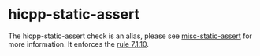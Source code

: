 hicpp-static-assert
===================

The <span class="title-ref">hicpp-static-assert</span> check is an
alias, please see [misc-static-assert](https://clang.llvm.org/extra/clang-tidy/checks/misc-static-assert.html) for more
information. It enforces the [rule
7.1.10](http://www.codingstandard.com/rule/6-1-1-enclose-the-body-of-a-selection-or-an-iteration-statement-in-a-compound-statement/).

